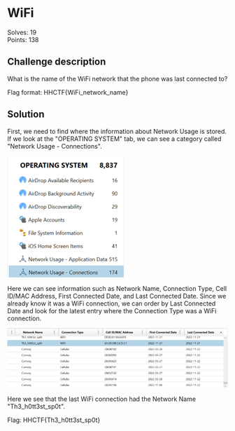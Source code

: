 # WiFi

Solves: 19 <br/> Points: 138

## Challenge description

What is the name of the WiFi network that the phone was last connected to?

Flag format: HHCTF{WiFi_network_name}

## Solution

First, we need to find where the information about Network Usage is stored. If we look at the "OPERATING SYSTEM" tab, we can see a category called "Network Usage - Connections".

![Network Usage - Connections](../img/WiFi_1.png)

Here we can see information such as Network Name, Connection Type, Cell ID/MAC Address, First Connected Date, and Last Connected Date. Since we already know it was a WiFi connection, we can order by Last Connected Date and look for the latest entry where the Connection Type was a WiFi connection.

![Last WiFi Connection](../img/WiFi_2.png)

Here we see that the last WiFi connection had the Network Name "Th3_h0tt3st_sp0t".

Flag: HHCTF{Th3_h0tt3st_sp0t}
